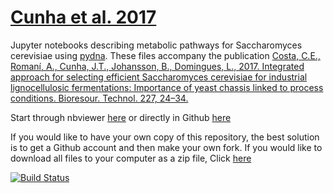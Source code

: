 # [Cunha et al. 2017](https://www.ncbi.nlm.nih.gov/pubmed/28013133)

Jupyter notebooks describing metabolic pathways for Saccharomyces cerevisiae using [pydna](https://github.com/BjornFJohansson/pydna). 
These files accompany the publication [Costa, C.E., Romaní, A., Cunha, J.T., Johansson, B., Domingues, L., 2017. Integrated approach for selecting efficient Saccharomyces cerevisiae for industrial lignocellulosic fermentations: Importance of yeast chassis linked to process conditions. Bioresour. Technol. 227, 24–34.](https://www.ncbi.nlm.nih.gov/pubmed/28013133)

Start through nbviewer [here](http://nbviewer.jupyter.org/github/MetabolicEngineeringGroupCBMA/Cunha_et_al_2017/blob/master/index.ipynb) or directly in Github [here](index.ipynb) 

If you would like to have your own copy of this repository, the best solution is to get a 
Github account and then make your own fork. If you would like to download all files to your 
computer as a zip file, Click [here](https://github.com/BjornFJohansson/Cunha_et_al_2017/archive/master.zip)


[![Build Status](https://travis-ci.org/MetabolicEngineeringGroupCBMA/Cunha_et_al_2017.svg?branch=master)](https://travis-ci.org/MetabolicEngineeringGroupCBMA/Cunha_et_al_2017)






